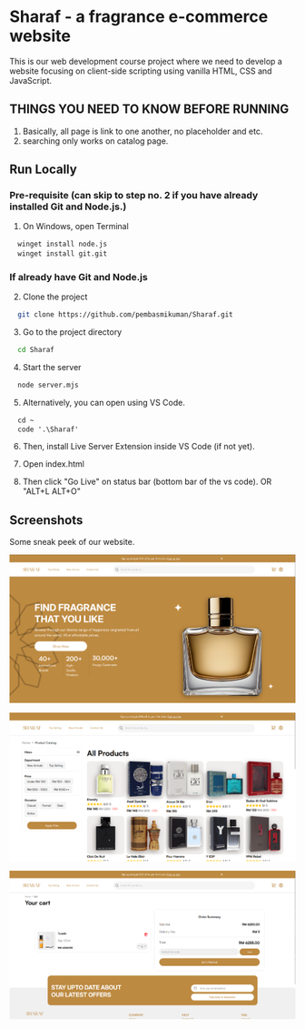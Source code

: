# Sharaf - a fragrance e-commerce website

This is our web development course project where we need to develop a website focusing on client-side scripting using vanilla HTML, CSS and JavaScript.

## THINGS YOU NEED TO KNOW BEFORE RUNNING

1. Basically, all page is link to one another, no placeholder and etc.
2. searching only works on catalog page.

## Run Locally

### Pre-requisite (can skip to step no. 2 if you have already installed Git and Node.js.)
1. On Windows, open Terminal

```bash
  winget install node.js
  winget install git.git
```

### If already have Git and Node.js
2. Clone the project

```bash
  git clone https://github.com/pembasmikuman/Sharaf.git
```

3. Go to the project directory

```bash
  cd Sharaf
```

4. Start the server

```bash
  node server.mjs
```

5. Alternatively, you can open using VS Code.

```
  cd ~
  code '.\Sharaf'
```

6. Then, install Live Server Extension inside VS Code (if not yet).

7. Open index.html

8. Then click "Go Live" on status bar (bottom bar of the vs code). OR "ALT+L ALT+O"


## Screenshots
Some sneak peek of our website.

![Homepage](https://github.com/pembasmikuman/Sharaf/blob/main/assets/images/demo/image.png)

![Catalog](https://github.com/pembasmikuman/Sharaf/blob/main/assets/images/demo/catalog.png)

![Cart](https://github.com/pembasmikuman/Sharaf/blob/main/assets/images/demo/cart.png)

